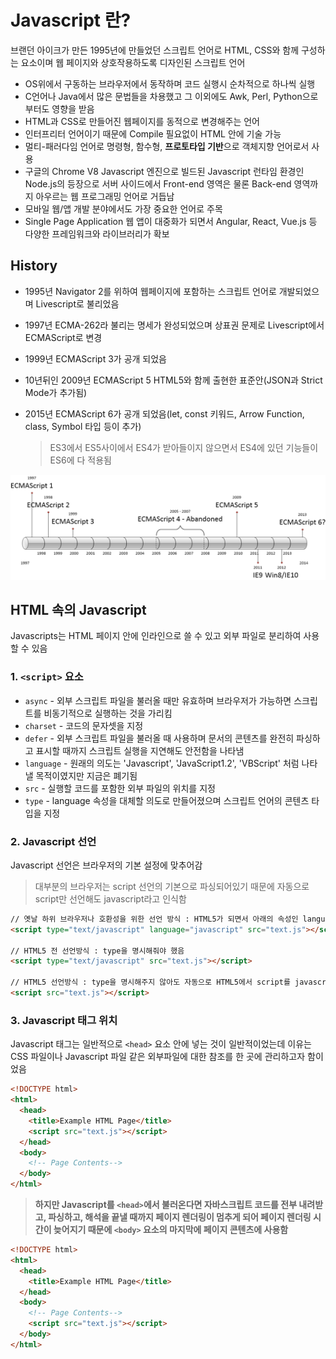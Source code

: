 # Javascript 란?

브랜던 아이크가 만든 1995년에 만들었던 스크립트 언어로 HTML, CSS와 함께 구성하는 요소이며 웹 페이지와 상호작용하도록 디자인된 스크립트 언어

- OS위에서 구동하는 브라우저에서 동작하며 코드 실행시 순차적으로 하나씩 실행
- C언어나 Java에서 많은 문법들을 차용했고 그 이외에도 Awk, Perl, Python으로부터도 영향을 받음
- HTML과 CSS로 만들어진 웹페이지를 동적으로 변경해주는 언어
- 인터프리터 언어이기 때문에 Compile 필요없이 HTML 안에 기술 가능
- 멀티-패러다임 언어로 명령형, 함수형, **프로토타입 기반**으로 객체지향 언어로서 사용
- 구글의 Chrome V8 Javascript 엔진으로 빌드된 Javascript 런타임 환경인 Node.js의 등장으로 서버 사이드에서 Front-end 영역은 물론 Back-end 영역까지 아우르는 웹 프로그래밍 언어로 거듭남
- 모바일 웹/앱 개발 분야에서도 가장 중요한 언어로 주목
- Single Page Application 웹 앱이 대중화가 되면서 Angular, React, Vue.js 등 다양한 프레임워크와 라이브러리가 확보

## History

- 1995년 Navigator 2를 위하여 웹페이지에 포함하는 스크립트 언어로 개발되었으며 Livescript로 불리었음

- 1997년 ECMA-262라 불리는 명세가 완성되었으며 상표권 문제로 Livescript에서 ECMAScript로 변경

- 1999년 ECMAScript 3가 공개 되었음

- 10년뒤인 2009년 ECMAScript 5 HTML5와 함께 출현한 표준안(JSON과 Strict Mode가 추가됨)

- 2015년 ECMAScript 6가 공개 되었음(let, const 키워드, Arrow Function, class, Symbol 타입 등이 추가)

  > ES3에서 ES5사이에서 ES4가 받아들이지 않으면서 ES4에 있던 기능들이 ES6에 다 적용됨   

![ecmascript의 역사](./img/ecmascript-history.png)

## HTML 속의 Javascript

Javascripts는 HTML 페이지 안에 인라인으로 쓸 수 있고 외부 파일로 분리하여 사용할 수 있음

### 1. `<script>` 요소

- `async` - 외부 스크립트 파일을 불러올 때만 유효하며 브라우저가 가능하면 스크립트를 비동기적으로 실행하는 것을 가리킴
- `charset` - 코드의 문자셋을 지정
- `defer` - 외부 스크립트 파일을 불러올 때 사용하며 문서의 콘텐츠를 완전히 파싱하고 표시할 때까지 스크립트 실행을 지연해도 안전함을 나타냄
- `language` - 원래의 의도는 'Javascript', 'JavaScript1.2', 'VBScript' 처럼 나타낼 목적이였지만 지금은 폐기됨
- `src` - 실행할 코드를 포함한 외부 파일의 위치를 지정
- `type` - language 속성을 대체할 의도로 만들어졌으며 스크립트 언어의 콘텐츠 타입을 지정

### 2. Javascript 선언

Javascript 선언은 브라우저의 기본 설정에 맞추어감

> 대부분의 브라우저는 script 선언의 기본으로 파싱되어있기 때문에 자동으로 script만 선언해도 javascript라고 인식함

```html
// 옛날 하위 브라우저나 호환성을 위한 선언 방식 : HTML5가 되면서 아래의 속성인 language가 없는 것으로 무시되며 사용 X
<script type="text/javascript" language="javascript" src="text.js"></script>

// HTML5 전 선언방식 : type을 명시해줘야 했음
<script type="text/javascript" src="text.js"></script>

// HTML5 선언방식 : type을 명시해주지 않아도 자동으로 HTML5에서 script를 javascript로 인식
<script src="text.js"></script>
```

### 3. Javascript 태그 위치 

Javascript 태그는 일반적으로 `<head>` 요소 안에 넣는 것이 일반적이었는데 이유는 CSS 파일이나 Javascript 파일 같은 외부파일에 대한 참조를 한 곳에 관리하고자 함이었음

```html
<!DOCTYPE html>
<html>
  <head>
    <title>Example HTML Page</title>
  	<script src="text.js"></script>
  </head>
  <body>
    <!-- Page Contents-->
  </body>
</html>
```

>  **하지만 Javascript를 `<head>`에서 불러온다면 자바스크립트 코드를 전부 내려받고, 파싱하고, 해석을 끝낼 때까지 페이지 렌더링이 멈추게 되어 페이지 렌더링 시간이 늦어지기 때문에 `<body>` 요소의 마지막에 페이지 콘텐츠에 사용함**

```html
<!DOCTYPE html>
<html>
  <head>
    <title>Example HTML Page</title>
  </head>
  <body>
    <!-- Page Contents-->
    <script src="text.js"></script>
  </body>
</html>
```




